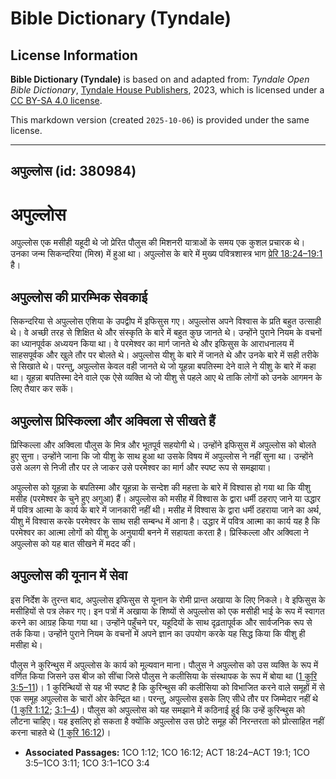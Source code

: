 # Bible Dictionary (Tyndale)

## License Information

**Bible Dictionary (Tyndale)** is based on and adapted from: _Tyndale Open Bible Dictionary_, [Tyndale House Publishers](https://tyndaleopenresources.com/), 2023, which is licensed under a [CC BY-SA 4.0 license](https://creativecommons.org/licenses/by-sa/4.0/legalcode.en).

This markdown version (created `2025-10-06`) is provided under the same license.



--------------------------------

## अपुल्लोस (id: 380984)

अपुल्लोस
========

अपुल्लोस एक मसीही यहूदी थे जो प्रेरित पौलुस की मिशनरी यात्राओं के समय एक कुशल प्रचारक थे। उनका जन्म सिकन्दरिया (मिस्र) में हुआ था। अपुल्लोस के बारे में मुख्य पवित्रशास्त्र भाग [प्रेरि 18:24–19:1](https://ref.ly/Acts18:24-Acts19:1) है। 

अपुल्लोस की प्रारम्भिक सेवकाई
-----------------------------

सिकन्दरिया से अपुल्लोस एशिया के उपद्वीप में इफिसुस गए। अपुल्लोस अपने विश्वास के प्रति बहुत उत्साही थे। वे अच्छी तरह से शिक्षित थे और संस्कृति के बारे में बहुत कुछ जानते थे। उन्होंने पुराने नियम के वचनों का ध्यानपूर्वक अध्ययन किया था। वे परमेश्वर का मार्ग जानते थे और इफिसुस के आराधनालय में साहसपूर्वक और खुले तौर पर बोलते थे। अपुल्लोस यीशु के बारे में जानते थे और उनके बारे में सही तरीके से सिखाते थे। परन्तु, अपुल्लोस केवल वही जानते थे जो यूहन्ना बपतिस्मा देने वाले ने यीशु के बारे में कहा था। यूहन्ना बपतिस्मा देने वाले एक ऐसे व्यक्ति थे जो यीशु से पहले आए थे ताकि लोगों को उनके आगमन के लिए तैयार कर सकें।

अपुल्लोस प्रिस्किल्ला और अक्विला से सीखते हैं
---------------------------------------------

प्रिस्किल्ला और अक्विला पौलुस के मित्र और भूतपूर्व सहयोगी थे। उन्होंने इफिसुस में अपुल्लोस को बोलते हुए सुना। उन्होंने जाना कि जो यीशु के साथ हुआ था उसके विषय में अपुल्लोस ने नहीं सुना था। उन्होंने उसे अलग से निजी तौर पर ले जाकर उसे परमेश्वर का मार्ग और स्पष्ट रूप से समझाया।

अपुल्लोस को यूहन्ना के बपतिस्मा और यूहन्ना के सन्देश की महत्ता के बारे में विश्वास हो गया था कि यीशु मसीह (परमेश्वर के चुने हुए अगुआ) हैं। अपुल्लोस को मसीह में विश्वास के द्वारा धर्मी ठहराए जाने या उद्धार में पवित्र आत्मा के कार्य के बारे में जानकारी नहीं थी। मसीह में विश्वास के द्वारा धर्मी ठहराया जाने का अर्थ, यीशु में विश्वास करके परमेश्वर के साथ सही सम्बन्ध में आना है। उद्धार में पवित्र आत्मा का कार्य यह है कि परमेश्वर का आत्मा लोगों को यीशु के अनुयायी बनने में सहायता करता है। प्रिस्किल्ला और अक्विला ने अपुल्लोस को यह बात सीखने में मदद की।

अपुल्लोस की यूनान में सेवा
--------------------------

इस निर्देश के तुरन्त बाद, अपुल्लोस इफिसुस से यूनान के रोमी प्रान्त अखाया के लिए निकले। वे इफिसुस के मसीहियों से पत्र लेकर गए। इन पत्रों में अखाया के शिष्यों से अपुल्लोस को एक मसीही भाई के रूप में स्वागत करने का आग्रह किया गया था। उन्होंने पहुँचने पर, यहूदियों के साथ दृढ़तापूर्वक और सार्वजनिक रूप से तर्क किया। उन्होंने पुराने नियम के वचनों में अपने ज्ञान का उपयोग करके यह सिद्ध किया कि यीशु ही मसीहा थे। 

पौलुस ने कुरिन्थुस में अपुल्लोस के कार्य को मूल्यवान माना। पौलुस ने अपुल्लोस को उस व्यक्ति के रूप में वर्णित किया जिसने उस बीज को सींचा जिसे पौलुस ने कलीसिया के संस्थापक के रूप में बोया था ([1 कुरि 3:5–11](https://ref.ly/1Cor3:5-1Cor3:11))। 1 कुरिन्थियों से यह भी स्पष्ट है कि कुरिन्थुस की कलीसिया को विभाजित करने वाले समूहों में से एक समूह अपुल्लोस के चारों ओर केन्द्रित था। परन्तु, अपुल्लोस इसके लिए सीधे तौर पर जिम्मेदार नहीं थे ([1 कुरि 1:12](https://ref.ly/1Cor1:12); [3:1–4](https://ref.ly/1Cor3:1-1Cor3:4))। पौलुस को अपुल्लोस को यह समझाने में कठिनाई हुई कि उन्हें कुरिन्थुस को लौटना चाहिए। यह इसलिए हो सकता है क्योंकि अपुल्लोस उस छोटे समूह की निरन्तरता को प्रोत्साहित नहीं करना चाहते थे ([1 कुरि 16:12](https://ref.ly/1Cor16:12))।

* **Associated Passages:** 1CO 1:12; 1CO 16:12; ACT 18:24–ACT 19:1; 1CO 3:5–1CO 3:11; 1CO 3:1–1CO 3:4

